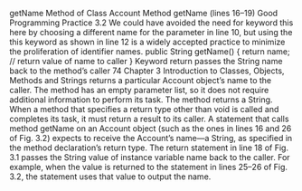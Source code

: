 getName Method of Class Account
Method getName (lines 16–19)
Good Programming Practice 3.2
We could have avoided the need for keyword this here by choosing a different name for
the parameter in line 10, but using the this keyword as shown in line 12 is a widely accepted practice to minimize the proliferation of identifier names.
public String getName()
{
 return name; // return value of name to caller
}
Keyword return passes the String name back to
the method’s caller
74 Chapter 3 Introduction to Classes, Objects, Methods and Strings
returns a particular Account object’s name to the caller. The method has an empty parameter list, so it does not require additional information to perform its task. The method returns a String. When a method that specifies a return type other than void is called and
completes its task, it must return a result to its caller. A statement that calls method getName on an Account object (such as the ones in lines 16 and 26 of Fig. 3.2) expects to receive the Account’s name—a String, as specified in the method declaration’s return type.
The return statement in line 18 of Fig. 3.1 passes the String value of instance variable name back to the caller. For example, when the value is returned to the statement in
lines 25–26 of Fig. 3.2, the statement uses that value to output the name.